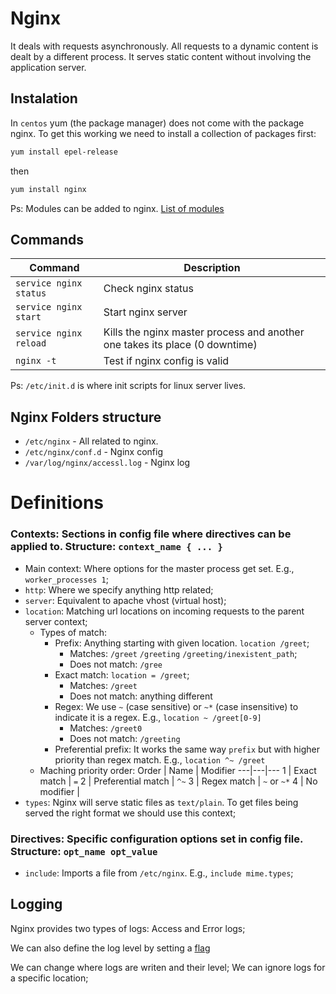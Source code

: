 # Nginx

It deals with requests asynchronously.
All requests to a dynamic content is dealt by a different process.
It serves static content without involving the application server.

## Instalation
In `centos` yum (the package manager) does not come with the package nginx. To get this working we need to install a collection of packages first:
```sh
yum install epel-release
```
then
```sh
yum install nginx
```

Ps: Modules can be added to nginx. [List of modules](https://www.nginx.com/resources/wiki/modules)

## Commands
Command | Description
---|---
`service nginx status` | Check nginx status
`service nginx start` | Start nginx server
`service nginx reload` | Kills the nginx master process and another one takes its place (0 downtime)
`nginx -t` | Test if nginx config is valid

Ps: `/etc/init.d` is where init scripts for linux server lives. 

## Nginx Folders structure
- `/etc/nginx` - All related to nginx.
- `/etc/nginx/conf.d` - Nginx config
- `/var/log/nginx/accessl.log` - Nginx log

# Definitions
### Contexts: Sections in config file where directives can be applied to. Structure: `context_name { ... }`
- Main context: Where options for the master process get set. E.g., `worker_processes 1`;
- `http`: Where we specify anything http related;
- `server`: Equivalent to apache vhost (virtual host);
- `location`: Matching url locations on incoming requests to the parent server context;
    - Types of match:
        - Prefix: Anything starting with given location. `location /greet`;
            - Matches: `/greet` `/greeting` `/greeting/inexistent_path`;
            - Does not match: `/gree`
        - Exact match: `location = /greet`;
            - Matches: `/greet`
            - Does not match: anything different
        - Regex: We use `~` (case sensitive) or `~*` (case insensitive) to indicate it is a regex. E.g., `location ~ /greet[0-9]`
            - Matches: `/greet0`
            - Does not match: `/greeting`
        - Preferential prefix: It works the same way `prefix` but with higher priority than regex match. E.g., `location ^~ /greet`
    - Maching priority order:
        Order | Name | Modifier
        ---|---|---
        1 | Exact match | `=`
        2 | Preferential match | `^~`
        3 | Regex match | `~` or `~*`
        4 | No modifier | ` `
- `types`: Nginx will serve static files as `text/plain`. To get files being served the right format we should use this context;
### Directives: Specific configuration options set in config file. Structure: `opt_name opt_value`
- `include`: Imports a file from `/etc/nginx`. E.g., `include mime.types`;

## Logging
Nginx provides two types of logs: Access and Error logs;

We can also define the log level by setting a [flag](https://nginx.org/en/docs/ngx_core_module.html#error_log)

We can change where logs are writen and their level;
We can ignore logs for a specific location;

